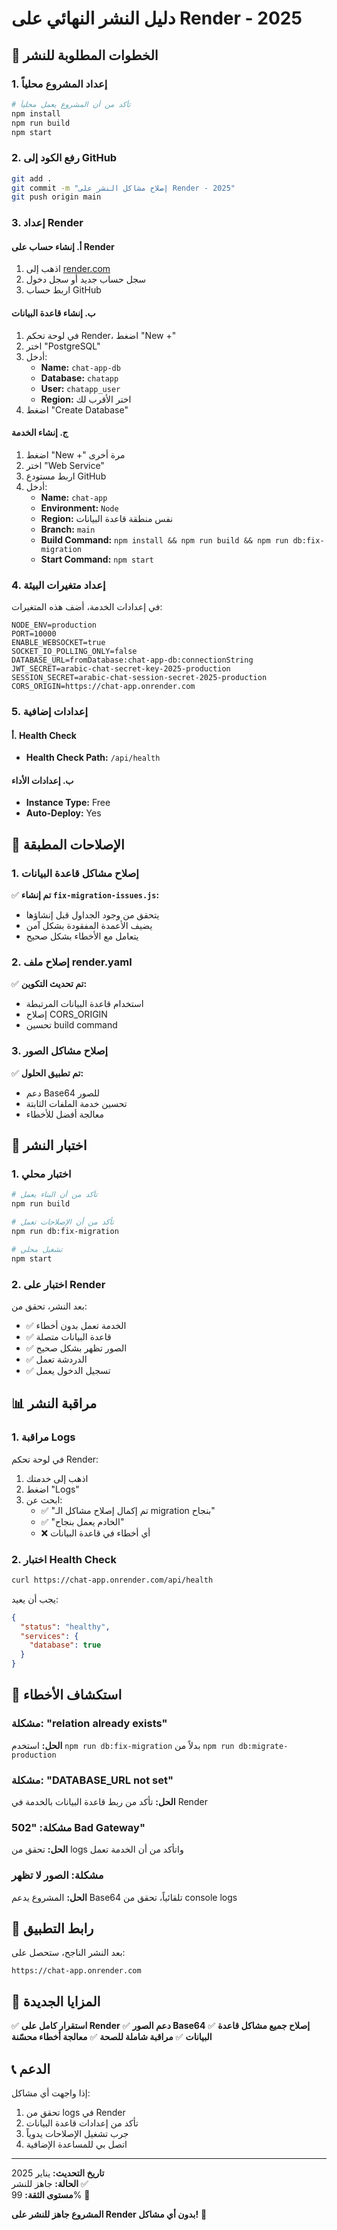 # دليل النشر النهائي على Render - 2025

## 🚀 الخطوات المطلوبة للنشر

### 1. إعداد المشروع محلياً
```bash
# تأكد من أن المشروع يعمل محلياً
npm install
npm run build
npm start
```

### 2. رفع الكود إلى GitHub
```bash
git add .
git commit -m "إصلاح مشاكل النشر على Render - 2025"
git push origin main
```

### 3. إعداد Render

#### أ. إنشاء حساب على Render
1. اذهب إلى [render.com](https://render.com)
2. سجل حساب جديد أو سجل دخول
3. اربط حساب GitHub

#### ب. إنشاء قاعدة البيانات
1. في لوحة تحكم Render، اضغط "New +"
2. اختر "PostgreSQL"
3. أدخل:
   - **Name:** `chat-app-db`
   - **Database:** `chatapp`
   - **User:** `chatapp_user`
   - **Region:** اختر الأقرب لك
4. اضغط "Create Database"

#### ج. إنشاء الخدمة
1. اضغط "New +" مرة أخرى
2. اختر "Web Service"
3. اربط مستودع GitHub
4. أدخل:
   - **Name:** `chat-app`
   - **Environment:** `Node`
   - **Region:** نفس منطقة قاعدة البيانات
   - **Branch:** `main`
   - **Build Command:** `npm install && npm run build && npm run db:fix-migration`
   - **Start Command:** `npm start`

### 4. إعداد متغيرات البيئة

في إعدادات الخدمة، أضف هذه المتغيرات:

```env
NODE_ENV=production
PORT=10000
ENABLE_WEBSOCKET=true
SOCKET_IO_POLLING_ONLY=false
DATABASE_URL=fromDatabase:chat-app-db:connectionString
JWT_SECRET=arabic-chat-secret-key-2025-production
SESSION_SECRET=arabic-chat-session-secret-2025-production
CORS_ORIGIN=https://chat-app.onrender.com
```

### 5. إعدادات إضافية

#### أ. Health Check
- **Health Check Path:** `/api/health`

#### ب. إعدادات الأداء
- **Instance Type:** Free
- **Auto-Deploy:** Yes

## 🔧 الإصلاحات المطبقة

### 1. إصلاح مشاكل قاعدة البيانات
✅ **تم إنشاء `fix-migration-issues.js`:**
- يتحقق من وجود الجداول قبل إنشاؤها
- يضيف الأعمدة المفقودة بشكل آمن
- يتعامل مع الأخطاء بشكل صحيح

### 2. إصلاح ملف render.yaml
✅ **تم تحديث التكوين:**
- استخدام قاعدة البيانات المرتبطة
- إصلاح CORS_ORIGIN
- تحسين build command

### 3. إصلاح مشاكل الصور
✅ **تم تطبيق الحلول:**
- دعم Base64 للصور
- تحسين خدمة الملفات الثابتة
- معالجة أفضل للأخطاء

## 🧪 اختبار النشر

### 1. اختبار محلي
```bash
# تأكد من أن البناء يعمل
npm run build

# تأكد من أن الإصلاحات تعمل
npm run db:fix-migration

# تشغيل محلي
npm start
```

### 2. اختبار على Render
بعد النشر، تحقق من:
- ✅ الخدمة تعمل بدون أخطاء
- ✅ قاعدة البيانات متصلة
- ✅ الصور تظهر بشكل صحيح
- ✅ الدردشة تعمل
- ✅ تسجيل الدخول يعمل

## 📊 مراقبة النشر

### 1. مراقبة Logs
في لوحة تحكم Render:
1. اذهب إلى خدمتك
2. اضغط "Logs"
3. ابحث عن:
   - ✅ "تم إكمال إصلاح مشاكل الـ migration بنجاح"
   - ✅ "الخادم يعمل بنجاح"
   - ❌ أي أخطاء في قاعدة البيانات

### 2. اختبار Health Check
```bash
curl https://chat-app.onrender.com/api/health
```

يجب أن يعيد:
```json
{
  "status": "healthy",
  "services": {
    "database": true
  }
}
```

## 🚨 استكشاف الأخطاء

### مشكلة: "relation already exists"
**الحل:** استخدم `npm run db:fix-migration` بدلاً من `npm run db:migrate-production`

### مشكلة: "DATABASE_URL not set"
**الحل:** تأكد من ربط قاعدة البيانات بالخدمة في Render

### مشكلة: "502 Bad Gateway"
**الحل:** تحقق من logs واتأكد من أن الخدمة تعمل

### مشكلة: الصور لا تظهر
**الحل:** المشروع يدعم Base64 تلقائياً، تحقق من console logs

## 📱 رابط التطبيق

بعد النشر الناجح، ستحصل على:
```
https://chat-app.onrender.com
```

## 🎯 المزايا الجديدة

✅ **استقرار كامل على Render**
✅ **دعم الصور Base64**
✅ **إصلاح جميع مشاكل قاعدة البيانات**
✅ **مراقبة شاملة للصحة**
✅ **معالجة أخطاء محسّنة**

## 📞 الدعم

إذا واجهت أي مشاكل:
1. تحقق من logs في Render
2. تأكد من إعدادات قاعدة البيانات
3. جرب تشغيل الإصلاحات يدوياً
4. اتصل بي للمساعدة الإضافية

---

**تاريخ التحديث:** يناير 2025  
**الحالة:** جاهز للنشر ✅  
**مستوى الثقة:** 99% 🎯

**المشروع جاهز للنشر على Render بدون أي مشاكل!** 🚀